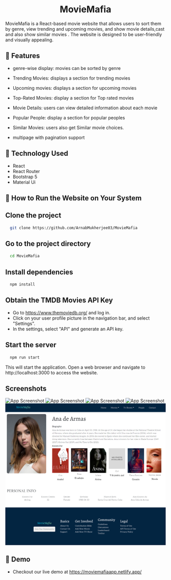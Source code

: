 <h1 align="center">MovieMafia</h1>
<p>MovieMafia is a React-based movie website that allows users to sort them by genre, view trending and upcoming movies, and show movie details,cast and also show similar movies . The website is designed to be user-friendly and visually appealing.
</p>

## 🍿 Features

- genre-wise display: movies can be sorted by genre
- Trending Movies: displays a section for trending movies
- Upcoming movies: displays a section for upcoming movies
- Top-Rated Movies: display a section for Top rated movies
- Movie Details: users can view detailed information about each movie
- Popular People: display a section for popular peoples 
- Similar Movies: users also get Similar movie choices.
 
 - multipage with pagination support
## 🍿 Technology Used

- React 
- React Router
- Bootstrap 5
- Material Ui

## 🍿 How to Run the Website on Your System

## Clone the project

```bash
  git clone https://github.com/ArnabMukherjee03/MovieMafia
```

## Go to the project directory

```bash
  cd MovieMafia
```

## Install dependencies

```bash
  npm install
```
## Obtain the TMDB Movies API Key

- Go to https://www.themoviedb.org/ and log in.
- Click on your user profile picture in the navigation bar, and select "Settings".
- In the settings, select "API" and generate an API key.



## Start the server

```bash
  npm run start
```
This will start the application. Open a web browser and navigate to http://localhost:3000 to access the website.


## Screenshots

![App Screenshot](/Images/Home.png)
![App Screenshot](/Images/Movie.png)
![App Screenshot](/Images/moviedetail.png)
![App Screenshot](/Images/people.png)
![App Screenshot](/Images/peopledetail.png)



## 🍿 Demo

- Checkout our live demo at https://moviemafiaapp.netlify.app/

